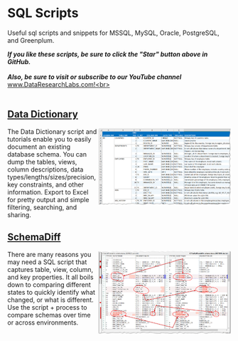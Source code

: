 # SQL Scripts
Useful sql scripts and snippets for MSSQL, MySQL, Oracle, PostgreSQL, and Greenplum.

***If you like these scripts, be sure to click the "Star" button above in GitHub.*** <br>
<br>
***Also, be sure to visit or subscribe to our YouTube channel*** www.DataResearchLabs.com!<br>
<br>
<br>



## [Data Dictionary](https://github.com/DataResearchLabs/sql_scripts/blob/main/data_dictionary_scripts.md)
<img align="right" src="https://github.com/DataResearchLabs/sql_scripts/blob/main/img/02_data_dictionary_in_xl.png" width="300px">
The Data Dictionary script and tutorials enable you to easily document an existing database schema.  You can dump the tables, views, column descriptions, data types/lengths/sizes/precision, key constraints, and other information.  Export to Excel for pretty output and simple filtering, searching, and sharing. <br>


## [SchemaDiff](https://github.com/DataResearchLabs/sql_scripts/blob/main/schemadiff_scripts.md)
<img align="right" src="https://github.com/DataResearchLabs/sql_scripts/blob/main/img/01_schemadiff_side_by_side.png" width="300px">
There are many reasons you may need a SQL script that captures table, view, column, and key properties.  It all boils down to comparing different states to quickly identify what changed, or what is different. Use the script + process to compare schemas over time or across environments.<br>


